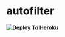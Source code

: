 # autofilter 

<b>[![Deploy To Heroku](https://www.herokucdn.com/deploy/button.svg)](https://heroku.com/deploy?template=https://github.com/zmraj/autofilter.git)</b>


 

